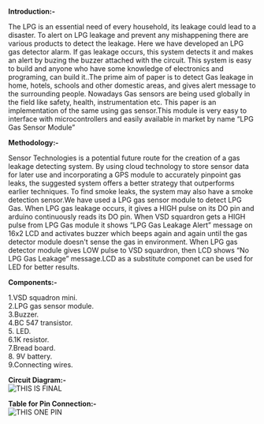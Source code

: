 __Introduction:-__ 

The LPG is an essential need of every household, its leakage could lead to a disaster. To alert on LPG leakage and prevent any mishappening there are various products to detect the leakage. Here we have developed an LPG gas detector alarm. If gas leakage occurs, this system detects it and makes an alert by buzing the buzzer attached with the circuit. This system is easy to build and anyone who have some knowledge of electronics and programing, can build it..The  prime  aim of  paper  is  to  detect Gas  leakage  in home,  hotels,  schools  and other  domestic  areas,  and gives  alert  message  to  the  surrounding  people. Nowadays Gas sensors are  being used globally  in  the field  like  safety,  health,  instrumentation  etc.  This paper is  an implementation of  the same  using gas  sensor.This module is very easy to interface with microcontrollers  and easily available in market by name “LPG Gas Sensor Module”  

__Methodology:-__  

Sensor Technologies is a potential future route for the creation of a gas leakage detecting system. By using cloud technology to store sensor data for later use and incorporating a GPS module to accurately pinpoint gas leaks, the suggested system offers a better strategy that outperforms earlier techniques. To find smoke leaks, the system may also have a smoke detection sensor.We have used a LPG gas sensor module to detect LPG Gas. When LPG gas leakage occurs, it gives a HIGH pulse on its DO pin and arduino continuously reads its DO pin. When VSD squardron gets a HIGH pulse from LPG Gas module it shows “LPG Gas Leakage Alert” message on 16x2 LCD and activates buzzer which beeps again and again until the gas detector module doesn't sense the gas in environment. When LPG gas detector module gives LOW pulse to VSD squardron, then LCD shows “No LPG Gas Leakage” message.LCD as a substitute componet can be used for LED for better results.  

__Components:-__  

1.VSD squadron mini.  
2.LPG gas sensor module.  
3.Buzzer.  
4.BC 547 transistor.  
5. LED.  
6.1K resistor.  
7.Bread board.  
8. 9V battery.  
9.Connecting wires.
  

__Circuit Diagram:-__  
![THIS IS FINAL](https://github.com/SIDDAPURMATH/Mavericks/assets/171076803/e12ee5df-f34d-4a04-b6ff-d3e1e5104721)   

__Table for Pin Connection:-__  
![THIS ONE PIN](https://github.com/SIDDAPURMATH/Mavericks/assets/171076803/195ed1d6-7ebe-4dd0-90f1-33cd213fb2e5)







